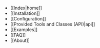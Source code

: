 - [[Index|home]]
- [[Installation]]
- [[Configuration]]
- [[Provided Tools and Classes (API)|api]]
- [[Examples]]
- [[FAQ]]
- [[About]]
